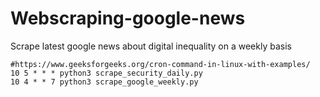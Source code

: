 # Webscraping-google-news
Scrape latest google news about digital inequality on a weekly basis

```
#https://www.geeksforgeeks.org/cron-command-in-linux-with-examples/
10 5 * * * python3 scrape_security_daily.py
10 4 * * 7 python3 scrape_google_weekly.py
```
